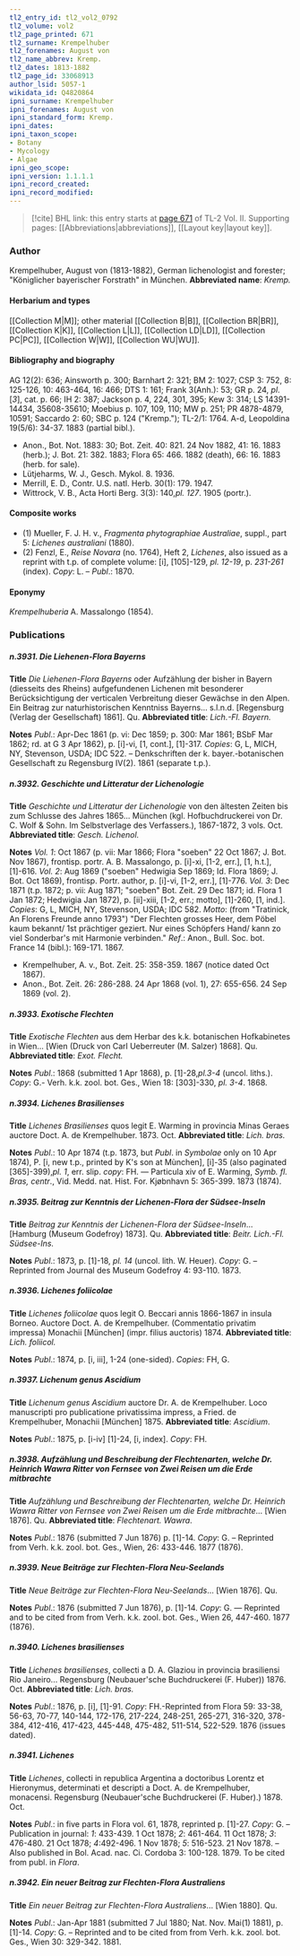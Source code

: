 ```yaml
---
tl2_entry_id: tl2_vol2_0792
tl2_volume: vol2
tl2_page_printed: 671
tl2_surname: Krempelhuber
tl2_forenames: August von
tl2_name_abbrev: Kremp.
tl2_dates: 1813-1882
tl2_page_id: 33068913
author_lsid: 5057-1
wikidata_id: Q4820864
ipni_surname: Krempelhuber
ipni_forenames: August von
ipni_standard_form: Kremp.
ipni_dates: 
ipni_taxon_scope: 
- Botany
- Mycology
- Algae
ipni_geo_scope: 
ipni_version: 1.1.1.1
ipni_record_created: 
ipni_record_modified:
---
```



> [!cite] BHL link: this entry starts at [page 671](https://www.biodiversitylibrary.org/page/33068913) of TL-2 Vol. II.
> Supporting pages: [[Abbreviations|abbreviations]], [[Layout key|layout key]].

### Author

Krempelhuber, August von (1813-1882), German lichenologist and forester; "Königlicher bayerischer Forstrath" in München. 
**Abbreviated name**: *Kremp.*

#### Herbarium and types

[[Collection M|M]]; other material [[Collection B|B]], [[Collection BR|BR]], [[Collection K|K]], [[Collection L|L]], [[Collection LD|LD]], [[Collection PC|PC]], [[Collection W|W]], [[Collection WU|WU]].

#### Bibliography and biography

AG 12(2): 636; Ainsworth p. 300; Barnhart 2: 321; BM 2: 1027; CSP 3: 752, 8: 125-126, 10: 463-464, 16: 466; DTS 1: 161; Frank 3(Anh.): 53; GR p. 24, *pl*. \[*3*\], cat. p. 66; IH 2: 387; Jackson p. 4, 224, 301, 395; Kew 3: 314; LS 14391-14434, 35608-35610; Moebius p. 107, 109, 110; MW p. 251; PR 4878-4879, 10591; Saccardo 2: 60; SBC p. 124 ("Kremp."); TL-2/1: 1764. A-d, Leopoldina 19(5/6): 34-37. 1883 (partial bibl.).
- Anon., Bot. Not. 1883: 30; Bot. Zeit. 40: 821. 24 Nov 1882, 41: 16. 1883 (herb.); J. Bot. 21: 382. 1883; Flora 65: 466. 1882 (death), 66: 16. 1883 (herb. for sale).
- Lütjeharms, W. J., Gesch. Mykol. 8. 1936.
- Merrill, E. D., Contr. U.S. natl. Herb. 30(1): 179. 1947.
- Wittrock, V. B., Acta Horti Berg. 3(3): 140,*pl. 127*. 1905 (portr.).

#### Composite works

- (1) Mueller, F. J. H. v., *Fragmenta phytographiae Australiae*, suppl., part 5: *Lichenes australiani* (1880).
- (2) Fenzl, E., *Reise Novara* (no. 1764), Heft 2, *Lichenes*, also issued as a reprint with t.p. of complete volume: \[i\], \[105\]-129, *pl. 12-19*, p. *231-261* (index). *Copy*: L. – *Publ*.: 1870.

#### Eponymy

*Krempelhuberia* A. Massalongo (1854).

### Publications

##### n.3931. Die Liehenen-Flora Bayerns

**Title**
*Die Liehenen-Flora Bayerns* oder Aufzählung der bisher in Bayern (diesseits des Rheins) aufgefundenen Lichenen mit besonderer Berücksichtigung der verticalen Verbreitung dieser Gewächse in den Alpen. Ein Beitrag zur naturhistorischen Kenntniss Bayerns... s.l.n.d. \[Regensburg (Verlag der Gesellschaft) 1861\]. Qu.
**Abbreviated title**: *Lich.-Fl. Bayern.*

**Notes**
*Publ*.: Apr-Dec 1861 (p. vi: Dec 1859; p. 300: Mar 1861; BSbF Mar 1862; rd. at G 3 Apr 1862), p. \[i\]-vi, \[1, cont.\], \[1\]-317. *Copies*: G, L, MICH, NY, Stevenson, USDA; IDC 522. – Denkschriften der k. bayer.-botanischen Gesellschaft zu Regensburg IV(2). 1861 (separate t.p.).

##### n.3932. Geschichte und Litteratur der Lichenologie

**Title**
*Geschichte und Litteratur der Lichenologie* von den ältesten Zeiten bis zum Schlusse des Jahres 1865... München (kgl. Hofbuchdruckerei von Dr. C. Wolf & Sohn. Im Selbstverlage des Verfassers.), 1867-1872, 3 vols. Oct.
**Abbreviated title**: *Gesch. Lichenol.*

**Notes**
*Vol. 1*: Oct 1867 (p. vii: Mar 1866; Flora "soeben" 22 Oct 1867; J. Bot. Nov 1867), frontisp. portr. A. B. Massalongo, p. \[i\]-xi, \[1-2, err.\], \[1, h.t.\], \[1\]-616.
*Vol. 2*: Aug 1869 ("soeben" Hedwigia Sep 1869; Id. Flora 1869; J. Bot. Oct 1869), frontisp. Portr. author, p. \[i\]-vi, \[1-2, err.\], \[1\]-776.
*Vol. 3*: Dec 1871 (t.p. 1872; p. vii: Aug 1871; "soeben" Bot. Zeit. 29 Dec 1871; id. Flora 1 Jan 1872; Hedwigia Jan 1872), p. \[ii\]-xiii, \[1-2, err.; motto\], \[1\]-260, \[1, ind.\].
*Copies*: G, L, MICH, NY, Stevenson, USDA; IDC 582.
*Motto*: (from "Tratinick, An Florens Freunde anno 1793") "Der Flechten grosses Heer, dem Pöbel kaum bekannt/ 1st prächtiger geziert. Nur eines Schöpfers Hand/ kann zo viel Sonderbar's mit Harmonie verbinden."
*Ref*.: Anon., Bull. Soc. bot. France 14 (bibl.): 169-171. 1867.
- Krempelhuber, A. v., Bot. Zeit. 25: 358-359. 1867 (notice dated Oct 1867).
- Anon., Bot. Zeit. 26: 286-288. 24 Apr 1868 (vol. 1), 27: 655-656. 24 Sep 1869 (vol. 2).

##### n.3933. Exotische Flechten

**Title**
*Exotische Flechten* aus dem Herbar des k.k. botanischen Hofkabinetes in Wien... \[Wien (Druck von Carl Ueberreuter (M. Salzer) 1868\]. Qu.
**Abbreviated title**: *Exot. Flecht.*

**Notes**
*Publ*.: 1868 (submitted 1 Apr 1868), p. \[1\]-28,*pl.3-4* (uncol. liths.). *Copy*: G.- Verh. k.k. zool. bot. Ges., Wien 18: \[303\]-330, *pl. 3-4*. 1868.

##### n.3934. Lichenes Brasilienses

**Title**
*Lichenes Brasilienses* quos legit E. Warming in provincia Minas Geraes auctore Doct. A. de Krempelhuber. 1873. Oct.
**Abbreviated title**: *Lich. bras.*

**Notes**
*Publ*.: 10 Apr 1874 (t.p. 1873, but *Publ*. in *Symbolae* only on 10 Apr 1874), P. \[i, new t.p., printed by K's son at Mùnchen\], \[i\]-35 (also paginated \[365\]-399),*pl. 1*, err. slip. *copy*: FH. — Particula xiv of E. Warming, *Symb. fl. Bras, centr*., Vid. Medd. nat. Hist. For. Kjøbnhavn 5: 365-399. 1873 (1874).

##### n.3935. Beitrag zur Kenntnis der Lichenen-Flora der Südsee-Inseln

**Title**
*Beitrag zur Kenntnis der Lichenen-Flora der Südsee-Inseln*... \[Hamburg (Museum Godefroy) 1873\]. Qu.
**Abbreviated title**: *Beitr. Lich.-Fl. Südsee-Ins.*

**Notes**
*Publ*.: 1873, p. \[1\]-18, *pl. 14* (uncol. lith. W. Heuer). *Copy*: G. – Reprinted from Journal des Museum Godefroy 4: 93-110. 1873.

##### n.3936. Lichenes foliicolae

**Title**
*Lichenes foliicolae* quos legit O. Beccari annis 1866-1867 in insula Borneo. Auctore Doct. A. de Krempelhuber. (Commentatio privatim impressa) Monachii \[München\] (impr. filius auctoris) 1874.
**Abbreviated title**: *Lich. foliicol.*

**Notes**
*Publ*.: 1874, p. \[i, iii\], 1-24 (one-sided). *Copies*: FH, G.

##### n.3937. Lichenum genus Ascidium

**Title**
*Lichenum genus Ascidium* auctore Dr. A. de Krempelhuber. Loco manuscripti pro publicatione privatissima impress, a Fried. de Krempelhuber, Monachii \[München\] 1875.
**Abbreviated title**: *Ascidium*.

**Notes**
*Publ*.: 1875, p. \[i-iv\] \[1\]-24, \[i, index\]. *Copy*: FH.

##### n.3938. Aufzählung und Beschreibung der Flechtenarten, welche Dr. Heinrich Wawra Ritter von Fernsee von Zwei Reisen um die Erde mitbrachte

**Title**
*Aufzählung und Beschreibung der Flechtenarten, welche Dr. Heinrich Wawra Ritter von Fernsee von Zwei Reisen um die Erde mitbrachte*... \[Wien 1876\]. Qu.
**Abbreviated title**: *Flechtenart. Wawra*.

**Notes**
*Publ*.: 1876 (submitted 7 Jun 1876) p. \[1\]-14. *Copy*: G. – Reprinted from Verh. k.k. zool. bot. Ges., Wien, 26: 433-446. 1877 (1876).

##### n.3939. Neue Beiträge zur Flechten-Flora Neu-Seelands

**Title**
*Neue Beiträge zur Flechten-Flora Neu-Seelands*... \[Wien 1876\]. Qu.

**Notes**
*Publ*.: 1876 (submitted 7 Jun 1876), p. \[1\]-14. *Copy*: G. — Reprinted and to be cited from from Verh. k.k. zool. bot. Ges., Wien 26, 447-460. 1877 (1876).

##### n.3940. Lichenes brasilienses

**Title**
*Lichenes brasilienses*, collecti a D. A. Glaziou in provincia brasiliensi Rio Janeiro... Regensburg (Neubauer'sche Buchdruckerei (F. Huber)) 1876. Oct.
**Abbreviated title**: *Lich. bras.*

**Notes**
*Publ*.: 1876, p. \[i\], \[1\]-91. *Copy*: FH.-Reprinted from Flora 59: 33-38, 56-63, 70-77, 140-144, 172-176, 217-224, 248-251, 265-271, 316-320, 378-384, 412-416, 417-423, 445-448, 475-482, 511-514, 522-529. 1876 (issues dated).

##### n.3941. Lichenes

**Title**
*Lichenes*, collecti in republica Argentina a doctoribus Lorentz et Hieronymus, determinati et descripti a Doct. A. de Krempelhuber, monacensi. Regensburg (Neubauer'sche Buchdruckerei (F. Huber).) 1878. Oct.

**Notes**
*Publ*.: in five parts in Flora vol. 61, 1878, reprinted p. \[1\]-27. *Copy*: G. – Publication in journal: *1*: 433-439. 1 Oct 1878; *2*: 461-464. 11 Oct 1878; *3*: 476-480. 21 Oct 1878; *4*:492-496. 1 Nov 1878; *5*: 516-523. 21 Nov 1878. – Also published in Bol. Acad. nac. Ci. Cordoba 3: 100-128. 1879. To be cited from publ. in *Flora*.

##### n.3942. Ein neuer Beitrag zur Flechten-Flora Australiens

**Title**
*Ein neuer Beitrag zur Flechten-Flora Australiens*... \[Wien 1880\]. Qu.

**Notes**
*Publ*.: Jan-Apr 1881 (submitted 7 Jul 1880; Nat. Nov. Mai(1) 1881), p. \[1\]-14. *Copy*: G. – Reprinted and to be cited from from Verh. k.k. zool. bot. Ges., Wien 30: 329-342. 1881.

